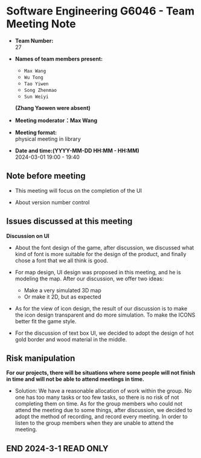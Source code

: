 ﻿# Software Engineering G6046 - Team Meeting Note

* **Team Number:**  
    27

* **Names of team members present:** 
  * `Max Wang`
  * `Wu Tong`
  * `Tao Yiwen`
  * `Song Zhenmao`
  * `Sun Weiyi`

  **(Zhang Yaowen were absent)**

* **Meeting moderator：Max Wang**

* **Meeting format:**   
  physical meeting in library

* **Date and time:(YYYY-MM-DD HH:MM - HH:MM)**  
  2024-03-01 19:00 - 19:40

## Note before meeting

* This meeting will focus on the completion of the UI

* About version number control


## Issues discussed at this meeting

**Discussion on UI**

* About the font design of the game, after discussion, we discussed what kind of font is more suitable for the design of the product, and finally chose a font that we all think is good.

* For map design, UI design was proposed in this meeting, and he is modeling the map. After our discussion, we offer two ideas:

  * Make a very simulated 3D map
  * Or make it 2D, but as expected

* As for the view of icon design, the result of our discussion is to make the icon design transparent and do more simulation. To make the ICONS better fit the game style.

* For the discussion of text box UI, we decided to adopt the design of hot gold border and wood material in the middle.


## Risk manipulation

**For our projects, there will be situations where some people will not finish in time and will not be able to attend meetings in time.**

* Solution: We have a reasonable allocation of work within the group. No one has too many tasks or too few tasks, so there is no risk of not completing them on time. As for the group members who could not attend the meeting due to some things, after discussion, we decided to adopt the method of recording, and record every meeting. In order to listen to the group members when they are unable to attend the meeting.

**END 2024-3-1 READ ONLY**
---
